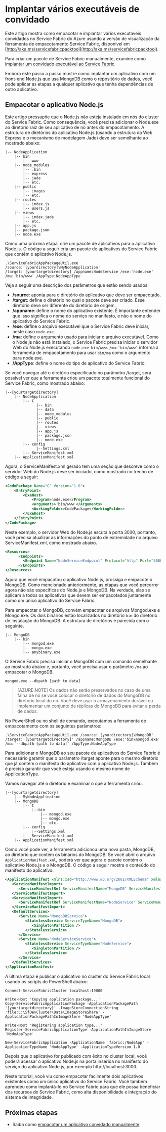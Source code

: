 <properties
   pageTitle="Implantar um aplicativo Node.js usando MongoDB | Microsoft Azure"
   description="Instruções passo a passo sobre como empacotar executáveis convidados para implantar em um cluster do Service Fabric do Azure"
   services="service-fabric"
   documentationCenter=".net"
   authors="bmscholl"
   manager=""
   editor=""/>

<tags
   ms.service="service-fabric"
   ms.devlang="dotnet"
   ms.topic="article"
   ms.tgt_pltfrm="NA"
   ms.workload="NA"
   ms.date="05/17/2016"
   ms.author="bscholl"/>


# Implantar vários executáveis de convidado

Este artigo mostra como empacotar e implantar vários executáveis convidados no Service Fabric do Azure usando a versão de visualização da ferramenta de empacotamento Service Fabric, disponível em [http://aka.ms/servicefabricpacktool](http://aka.ms/servicefabricpacktool).

Para criar um pacote de Service Fabric manualmente, examine como [implantar um convidado executável ao Service Fabric](service-fabric-deploy-existing-app.md).

Embora este passo a passo mostre como implantar um aplicativo com um front-end Node.js que usa MongoDB como o repositório de dados, você pode aplicar as etapas a qualquer aplicativo que tenha dependências de outro aplicativo.

## Empacotar o aplicativo Node.js

Este artigo pressupõe que o Node.js não esteja instalado em nós do cluster do Service Fabric. Como consequência, você precisa adicionar o Node.exe ao diretório raiz de seu aplicativo de nó antes do empacotamento. A estrutura de diretórios do aplicativo Node.js (usando a estrutura da Web Express e o mecanismo de modelagem Jade) deve ser semelhante ao mostrado abaixo:

```
|-- NodeApplication
	|-- bin
        |-- www
	|-- node_modules
        |-- .bin
        |-- express
        |-- jade
        |-- etc.
	|-- public
        |-- images
        |-- etc.
	|-- routes
        |-- index.js
        |-- users.js
    |-- views
        |-- index.jade
        |-- etc.
    |-- app.js
    |-- package.json
    |-- node.exe
```

Como uma próxima etapa, crie um pacote de aplicativos para o aplicativo Node.js. O código a seguir cria um pacote de aplicativos do Service Fabric que contém o aplicativo Node.js.

```
.\ServiceFabricAppPackageUtil.exe /source:'[yourdirectory]\MyNodeApplication' /target:'[yourtargetdirectory] /appname:NodeService /exe:'node.exe' /ma:'bin/www' /AppType:NodeAppType
```

Veja a seguir uma descrição dos parâmetros que estão sendo usados:

- **/source**: aponta para o diretório do aplicativo que deve ser empacotado.
- **/target**: define o diretório no qual o pacote deve ser criado. Esse diretório deve ser diferente do diretório de origem.
- **/appname**: define o nome do aplicativo existente. É importante entender que isso significa o nome do serviço no manifesto, e não o nome do aplicativo do Service Fabric.
- **/exe**: define o arquivo executável que o Service Fabric deve iniciar, neste caso `node.exe`.
- **/ma**: define o argumento usado para iniciar o arquivo executável. Como o Node.js não está instalado, o Service Fabric precisa iniciar o servidor Web do Node.js executando `node.exe bin/www`. `/ma:'bin/www'` informa à ferramenta de empacotamento para usar `bin/ma` como o argumento para node.exe.
- **/AppType**: define o nome do tipo de aplicativo do Service Fabric.

Se você navegar até o diretório especificado no parâmetro /target, será possível ver que a ferramenta criou um pacote totalmente funcional do Service Fabric, como mostrado abaixo:

```
|--[yourtargetdirectory]
    |-- NodeApplication
        |-- C
		      |-- bin
              |-- data
              |-- node_modules
              |-- public
              |-- routes
              |-- views
              |-- app.js
              |-- package.json
              |-- node.exe
        |-- config
		      |--Settings.xml
	    |-- ServiceManifest.xml
    |-- ApplicationManifest.xml
```
Agora, o ServiceManifest.xml gerado tem uma seção que descreve como o servidor Web do Node.js deve ser iniciado, como mostrado no trecho de código a seguir:

```xml
<CodePackage Name="C" Version="1.0">
    <EntryPoint>
        <ExeHost>
            <Program>node.exe</Program>
            <Arguments>'bin/www'</Arguments>
            <WorkingFolder>CodePackage</WorkingFolder>
        </ExeHost>
    </EntryPoint>
</CodePackage>
```
Neste exemplo, o servidor Web do Node.js escuta a porta 3000, portanto, você precisa atualizar as informações do ponto de extremidade no arquivo ServiceManifest.xml, como mostrado abaixo.

```xml
<Resources>
      <Endpoints>
     	<Endpoint Name="NodeServiceEndpoint" Protocol="http" Port="3000" Type="Input" />
      </Endpoints>
</Resources>
```
Agora que você empacotou o aplicativo Node.js, prossiga e empacote o MongoDB. Como mencionado anteriormente, as etapas que você percorrer agora não são específicas do Node.js e MongoDB. Na verdade, elas se aplicam a todos os aplicativos que devem ser empacotados juntamente como um único aplicativo do Service Fabric.

Para empacotar o MongoDB, convém empacotar os arquivos Mongod.exe e Mongo.exe. Os dois binários estão localizados no diretório `bin` do diretório de instalação do MongoDB. A estrutura de diretórios é parecida com o seguinte.

```
|-- MongoDB
	|-- bin
        |-- mongod.exe
        |-- mongo.exe
        |-- anybinary.exe
```
O Service Fabric precisa iniciar o MongoDB com um comando semelhante ao mostrado abaixo e, portanto, você precisa usar o parâmetro `/ma` ao empacotar o MongoDB.

```
mongod.exe --dbpath [path to data]
```
> [AZURE.NOTE] Os dados não serão preservados no caso de uma falha de nó se você colocar o diretório de dados do MongoDB no diretório local do nó. Você deve usar o armazenamento durável ou implementar um conjunto de réplicas do MongoDB para evitar a perda de dados.

No PowerShell ou no shell de comando, executamos a ferramenta de empacotamento com os seguintes parâmetros:

```
.\ServiceFabricAppPackageUtil.exe /source: [yourdirectory]\MongoDB' /target:'[yourtargetdirectory]' /appname:MongoDB /exe:'bin\mongod.exe' /ma:'--dbpath [path to data]' /AppType:NodeAppType
```

Para adicionar o MongoDB ao seu pacote de aplicativos do Service Fabric é necessário garantir que o parâmetro /target aponte para o mesmo diretório que já contém o manifesto do aplicativo com o aplicativo Node.js. Também é preciso garantir que você esteja usando o mesmo nome de ApplicationType.

Vamos navegar até o diretório e examinar o que a ferramenta criou.

```
|--[yourtargetdirectory]
    |-- MyNodeApplication
    |-- MongoDB
        |-- C
            |--bin
                |-- mongod.exe
                |-- mongo.exe
                |-- etc.
        |-- config
		    |--Settings.xml
	    |-- ServiceManifest.xml
    |-- ApplicationManifest.xml
```
Como você pode ver, a ferramenta adicionou uma nova pasta, MongoDB, ao diretório que contém os binários do MongoDB. Se você abrir o arquivo `ApplicationManifest.xml`, poderá ver que agora o pacote contém o aplicativo Node.js e o MongoDB. O código a seguir mostra o conteúdo do manifesto do aplicativo.

```xml
<ApplicationManifest xmlns:xsd="http://www.w3.org/2001/XMLSchema" xmlns:xsi="http://www.w3.org/2001/XMLSchema-instance" ApplicationTypeName="MyNodeApp" ApplicationTypeVersion="1.0" xmlns="http://schemas.microsoft.com/2011/01/fabric">
   <ServiceManifestImport>
      <ServiceManifestRef ServiceManifestName="MongoDB" ServiceManifestVersion="1.0" />
   </ServiceManifestImport>
   <ServiceManifestImport>
      <ServiceManifestRef ServiceManifestName="NodeService" ServiceManifestVersion="1.0" />
   </ServiceManifestImport>
   <DefaultServices>
      <Service Name="MongoDBService">
         <StatelessService ServiceTypeName="MongoDB">
            <SingletonPartition />
         </StatelessService>
      </Service>
      <Service Name="NodeServiceService">
         <StatelessService ServiceTypeName="NodeService">
            <SingletonPartition />
         </StatelessService>
      </Service>
   </DefaultServices>
</ApplicationManifest>  
```

A última etapa é publicar o aplicativo no cluster do Service Fabric local usando os scripts do PowerShell abaixo:

```
Connect-ServiceFabricCluster localhost:19000

Write-Host 'Copying application package...'
Copy-ServiceFabricApplicationPackage -ApplicationPackagePath '[yourtargetdirectory]' -ImageStoreConnectionString 'file:C:\SfDevCluster\Data\ImageStoreShare' -ApplicationPackagePathInImageStore 'NodeAppType'

Write-Host 'Registering application type...'
Register-ServiceFabricApplicationType -ApplicationPathInImageStore 'NodeAppType'

New-ServiceFabricApplication -ApplicationName 'fabric:/NodeApp' -ApplicationTypeName 'NodeAppType' -ApplicationTypeVersion 1.0  
```

Depois que o aplicativo for publicado com êxito no cluster local, você poderá acessar o aplicativo Node.js na porta inserida no manifesto do serviço do aplicativo Node.js, por exemplo http://localhost:3000.

Neste tutorial, você viu como empacotar facilmente dois aplicativos existentes como um único aplicativo do Service Fabric. Você também aprendeu como implantá-lo no Service Fabric para que ele possa beneficiar dos recursos do Service Fabric, como alta disponibilidade e integração do sistema de integridade.

## Próximas etapas

- Saiba como [empacotar um aplicativo convidado manualmente](service-fabric-deploy-existing-app.md).

<!---HONumber=AcomDC_0518_2016-->